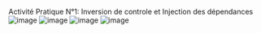 Activité Pratique N°1: Inversion de controle et Injection des dépendances
![image](https://github.com/salso12/Inversion-de-controle/assets/82044786/119b0858-6f5b-4f05-92ce-015e669d650a)
![image](https://github.com/salso12/Inversion-de-controle/assets/82044786/a088f428-e954-4307-93da-df5d84e1711c)
![image](https://github.com/salso12/Inversion-de-controle/assets/82044786/95e3e769-74b9-4f9e-a29e-e0fe5660c330)
![image](https://github.com/salso12/Inversion-de-controle/assets/82044786/441081f2-be9d-4255-8da5-fdc839f46d01)
